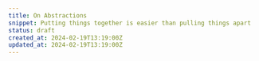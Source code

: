 ```yaml
---
title: On Abstractions
snippet: Putting things together is easier than pulling things apart
status: draft
created_at: 2024-02-19T13:19:00Z
updated_at: 2024-02-19T13:19:00Z
---
```


